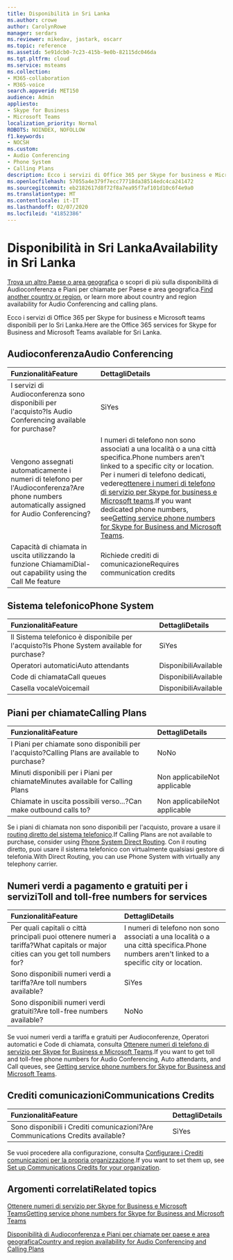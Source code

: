 ```yaml
---
title: Disponibilità in Sri Lanka
ms.author: crowe
author: CarolynRowe
manager: serdars
ms.reviewer: mikedav, jastark, oscarr
ms.topic: reference
ms.assetid: 5e91dcb0-7c23-415b-9e0b-82115dc046da
ms.tgt.pltfrm: cloud
ms.service: msteams
ms.collection:
- M365-collaboration
- M365-voice
search.appverid: MET150
audience: Admin
appliesto:
- Skype for Business
- Microsoft Teams
localization_priority: Normal
ROBOTS: NOINDEX, NOFOLLOW
f1.keywords:
- NOCSH
ms.custom:
- Audio Conferencing
- Phone System
- Calling Plans
description: Ecco i servizi di Office 365 per Skype for business e Microsoft teams disponibili per lo Sri Lanka.
ms.openlocfilehash: 57055a4e379f7ecc77718da38514edc4ca241472
ms.sourcegitcommit: eb2182617d8f72f8a7ea95f7af101d10c6f4e9a0
ms.translationtype: MT
ms.contentlocale: it-IT
ms.lasthandoff: 02/07/2020
ms.locfileid: "41852386"
---
```

# <a name="availability-in-sri-lanka"></a><span data-ttu-id="6618f-103">Disponibilità in Sri Lanka</span><span class="sxs-lookup"><span data-stu-id="6618f-103">Availability in Sri Lanka</span></span>

<span data-ttu-id="6618f-104">[Trova un altro Paese o area geografica](country-and-region-availability-for-audio-conferencing-and-calling-plans.md) o scopri di più sulla disponibilità di Audioconferenza e Piani per chiamate per Paese e area geografica.</span><span class="sxs-lookup"><span data-stu-id="6618f-104">[Find another country or region](country-and-region-availability-for-audio-conferencing-and-calling-plans.md), or learn more about country and region availability for Audio Conferencing and calling plans.</span></span>

<span data-ttu-id="6618f-105">Ecco i servizi di Office 365 per Skype for business e Microsoft teams disponibili per lo Sri Lanka.</span><span class="sxs-lookup"><span data-stu-id="6618f-105">Here are the Office 365 services for Skype for Business and Microsoft Teams available for Sri Lanka.</span></span>
  
## <a name="audio-conferencing"></a><span data-ttu-id="6618f-106">Audioconferenza</span><span class="sxs-lookup"><span data-stu-id="6618f-106">Audio Conferencing</span></span>

|<span data-ttu-id="6618f-107">**Funzionalità**</span><span class="sxs-lookup"><span data-stu-id="6618f-107">**Feature**</span></span>|<span data-ttu-id="6618f-108">**Dettagli**</span><span class="sxs-lookup"><span data-stu-id="6618f-108">**Details**</span></span>|
|:-----|:-----|
|<span data-ttu-id="6618f-109">I servizi di Audioconferenza sono disponibili per l'acquisto?</span><span class="sxs-lookup"><span data-stu-id="6618f-109">Is Audio Conferencing available for purchase?</span></span>  <br/> |<span data-ttu-id="6618f-110">Sì</span><span class="sxs-lookup"><span data-stu-id="6618f-110">Yes</span></span>  <br/> |
|<span data-ttu-id="6618f-111">Vengono assegnati automaticamente i numeri di telefono per l'Audioconferenza?</span><span class="sxs-lookup"><span data-stu-id="6618f-111">Are phone numbers automatically assigned for Audio Conferencing?</span></span>  <br/> | <span data-ttu-id="6618f-112">I numeri di telefono non sono associati a una località o a una città specifica.</span><span class="sxs-lookup"><span data-stu-id="6618f-112">Phone numbers aren't linked to a specific city or location.</span></span> <span data-ttu-id="6618f-113">Per i numeri di telefono dedicati, vedere[ottenere i numeri di telefono di servizio per Skype for business e Microsoft teams](/microsoftteams/getting-service-phone-numbers).</span><span class="sxs-lookup"><span data-stu-id="6618f-113">If you want dedicated phone numbers, see[Getting service phone numbers for Skype for Business and Microsoft Teams](/microsoftteams/getting-service-phone-numbers).</span></span>  <br/> |
|<span data-ttu-id="6618f-114">Capacità di chiamata in uscita utilizzando la funzione Chiamami</span><span class="sxs-lookup"><span data-stu-id="6618f-114">Dial-out capability using the Call Me feature</span></span>  <br/> |<span data-ttu-id="6618f-115">Richiede crediti di comunicazione</span><span class="sxs-lookup"><span data-stu-id="6618f-115">Requires communication credits</span></span>  <br/> |
   
## <a name="phone-system"></a><span data-ttu-id="6618f-116">Sistema telefonico</span><span class="sxs-lookup"><span data-stu-id="6618f-116">Phone System</span></span>

|<span data-ttu-id="6618f-117">**Funzionalità**</span><span class="sxs-lookup"><span data-stu-id="6618f-117">**Feature**</span></span>|<span data-ttu-id="6618f-118">**Dettagli**</span><span class="sxs-lookup"><span data-stu-id="6618f-118">**Details**</span></span>|
|:-----|:-----|
|<span data-ttu-id="6618f-119">Il Sistema telefonico è disponibile per l'acquisto?</span><span class="sxs-lookup"><span data-stu-id="6618f-119">Is Phone System available for purchase?</span></span>  <br/> |<span data-ttu-id="6618f-120">Sì</span><span class="sxs-lookup"><span data-stu-id="6618f-120">Yes</span></span>  <br/> |
| <span data-ttu-id="6618f-121">Operatori automatici</span><span class="sxs-lookup"><span data-stu-id="6618f-121">Auto attendants</span></span> <br/> |<span data-ttu-id="6618f-122">Disponibili</span><span class="sxs-lookup"><span data-stu-id="6618f-122">Available</span></span>  <br/> |
|<span data-ttu-id="6618f-123">Code di chiamata</span><span class="sxs-lookup"><span data-stu-id="6618f-123">Call queues</span></span>  <br/> |<span data-ttu-id="6618f-124">Disponibili</span><span class="sxs-lookup"><span data-stu-id="6618f-124">Available</span></span>  <br/> |
|<span data-ttu-id="6618f-125">Casella vocale</span><span class="sxs-lookup"><span data-stu-id="6618f-125">Voicemail</span></span>  <br/> |<span data-ttu-id="6618f-126">Disponibili</span><span class="sxs-lookup"><span data-stu-id="6618f-126">Available</span></span>  <br/> |
   
## <a name="calling-plans"></a><span data-ttu-id="6618f-127">Piani per chiamate</span><span class="sxs-lookup"><span data-stu-id="6618f-127">Calling Plans</span></span>

|<span data-ttu-id="6618f-128">**Funzionalità**</span><span class="sxs-lookup"><span data-stu-id="6618f-128">**Feature**</span></span>|<span data-ttu-id="6618f-129">**Dettagli**</span><span class="sxs-lookup"><span data-stu-id="6618f-129">**Details**</span></span>|
|:-----|:-----|
|<span data-ttu-id="6618f-130">I Piani per chiamate sono disponibili per l'acquisto?</span><span class="sxs-lookup"><span data-stu-id="6618f-130">Calling Plans are available to purchase?</span></span>  <br/> |<span data-ttu-id="6618f-131">No</span><span class="sxs-lookup"><span data-stu-id="6618f-131">No</span></span>  <br/> |
|<span data-ttu-id="6618f-132">Minuti disponibili per i Piani per chiamate</span><span class="sxs-lookup"><span data-stu-id="6618f-132">Minutes available for Calling Plans</span></span>  <br/> |<span data-ttu-id="6618f-133">Non applicabile</span><span class="sxs-lookup"><span data-stu-id="6618f-133">Not applicable</span></span>  <br/> |
|<span data-ttu-id="6618f-134">Chiamate in uscita possibili verso...?</span><span class="sxs-lookup"><span data-stu-id="6618f-134">Can make outbound calls to?</span></span>  <br/> |<span data-ttu-id="6618f-135">Non applicabile</span><span class="sxs-lookup"><span data-stu-id="6618f-135">Not applicable</span></span>  <br/> |

<span data-ttu-id="6618f-136">Se i piani di chiamata non sono disponibili per l'acquisto, provare a usare il [routing diretto del sistema telefonico](../direct-routing-landing-page.md).</span><span class="sxs-lookup"><span data-stu-id="6618f-136">If Calling Plans are not available to purchase, consider using [Phone System Direct Routing](../direct-routing-landing-page.md).</span></span> <span data-ttu-id="6618f-137">Con il routing diretto, puoi usare il sistema telefonico con virtualmente qualsiasi gestore di telefonia.</span><span class="sxs-lookup"><span data-stu-id="6618f-137">With Direct Routing, you can use Phone System with virtually any telephony carrier.</span></span>
   
## <a name="toll-and-toll-free-numbers-for-services"></a><span data-ttu-id="6618f-138">Numeri verdi a pagamento e gratuiti per i servizi</span><span class="sxs-lookup"><span data-stu-id="6618f-138">Toll and toll-free numbers for services</span></span>

|<span data-ttu-id="6618f-139">**Funzionalità**</span><span class="sxs-lookup"><span data-stu-id="6618f-139">**Feature**</span></span>|<span data-ttu-id="6618f-140">**Dettagli**</span><span class="sxs-lookup"><span data-stu-id="6618f-140">**Details**</span></span>|
|:-----|:-----|
|<span data-ttu-id="6618f-141">Per quali capitali o città principali puoi ottenere numeri a tariffa?</span><span class="sxs-lookup"><span data-stu-id="6618f-141">What capitals or major cities can you get toll numbers for?</span></span>  <br/> |<span data-ttu-id="6618f-142">I numeri di telefono non sono associati a una località o a una città specifica.</span><span class="sxs-lookup"><span data-stu-id="6618f-142">Phone numbers aren't linked to a specific city or location.</span></span>  <br/> |
|<span data-ttu-id="6618f-143">Sono disponibili numeri verdi a tariffa?</span><span class="sxs-lookup"><span data-stu-id="6618f-143">Are toll numbers available?</span></span>  <br/> |<span data-ttu-id="6618f-144">Sì</span><span class="sxs-lookup"><span data-stu-id="6618f-144">Yes</span></span>  <br/> |
|<span data-ttu-id="6618f-145">Sono disponibili numeri verdi gratuiti?</span><span class="sxs-lookup"><span data-stu-id="6618f-145">Are toll-free numbers available?</span></span>  <br/> |<span data-ttu-id="6618f-146">No</span><span class="sxs-lookup"><span data-stu-id="6618f-146">No</span></span>  <br/> |
   
 <span data-ttu-id="6618f-147">Se vuoi numeri verdi a tariffa e gratuiti per Audioconferenze, Operatori automatici e Code di chiamata, consulta [Ottenere numeri di telefono di servizio per Skype for Business e Microsoft Teams](/microsoftteams/getting-service-phone-numbers).</span><span class="sxs-lookup"><span data-stu-id="6618f-147">If you want to get toll and toll-free phone numbers for Audio Conferencing, Auto attendants, and Call queues, see [Getting service phone numbers for Skype for Business and Microsoft Teams](/microsoftteams/getting-service-phone-numbers).</span></span>
  
## <a name="communications-credits"></a><span data-ttu-id="6618f-148">Crediti comunicazioni</span><span class="sxs-lookup"><span data-stu-id="6618f-148">Communications Credits</span></span>

|<span data-ttu-id="6618f-149">**Funzionalità**</span><span class="sxs-lookup"><span data-stu-id="6618f-149">**Feature**</span></span>|<span data-ttu-id="6618f-150">**Dettagli**</span><span class="sxs-lookup"><span data-stu-id="6618f-150">**Details**</span></span>|
|:-----|:-----|
|<span data-ttu-id="6618f-151">Sono disponibili i Crediti comunicazioni?</span><span class="sxs-lookup"><span data-stu-id="6618f-151">Are Communications Credits available?</span></span>  <br/> |<span data-ttu-id="6618f-152">Sì</span><span class="sxs-lookup"><span data-stu-id="6618f-152">Yes</span></span>  <br/> |
   
<span data-ttu-id="6618f-153">Se vuoi procedere alla configurazione, consulta [Configurare i Crediti comunicazioni per la propria organizzazione](../set-up-communications-credits-for-your-organization.md).</span><span class="sxs-lookup"><span data-stu-id="6618f-153">If you want to set them up, see [Set up Communications Credits for your organization](../set-up-communications-credits-for-your-organization.md).</span></span>
  
## <a name="related-topics"></a><span data-ttu-id="6618f-154">Argomenti correlati</span><span class="sxs-lookup"><span data-stu-id="6618f-154">Related topics</span></span>

[<span data-ttu-id="6618f-155">Ottenere numeri di servizio per Skype for Business e Microsoft Teams</span><span class="sxs-lookup"><span data-stu-id="6618f-155">Getting service phone numbers for Skype for Business and Microsoft Teams</span></span>](/microsoftteams/getting-service-phone-numbers)

[<span data-ttu-id="6618f-156">Disponibilità di Audioconferenza e Piani per chiamate per paese e area geografica</span><span class="sxs-lookup"><span data-stu-id="6618f-156">Country and region availability for Audio Conferencing and Calling Plans</span></span>](country-and-region-availability-for-audio-conferencing-and-calling-plans.md)

  
 
